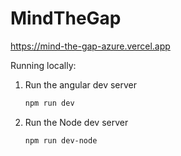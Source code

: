# MindTheGap

https://mind-the-gap-azure.vercel.app

Running locally:
1. Run the angular dev server
   ```bash
   npm run dev
   ```
2. Run the Node dev server
   ```bash
   npm run dev-node
   ```